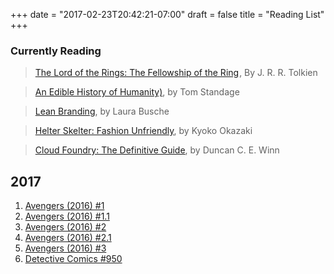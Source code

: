 +++
date = "2017-02-23T20:42:21-07:00"
draft = false
title = "Reading List"
+++

### Currently Reading

> <a rel="nofollow" href="http://amzn.to/2mxyIEL">The Lord of the Rings: The Fellowship of the Ring</a><img src="http://ir-uk.amazon-adsystem.com/e/ir?t=onionworks-21&l=as2&o=2&a=B002RI9THI" width="1" height="1" border="0" alt="" style="border:none !important; margin:0px !important;" />, By J. R. R. Tolkien

> <a rel="nofollow" href="http://amzn.to/2mxCpdR">An Edible History of Humanity)</a>, by Tom Standage

> <a rel="nofollow" href="http://amzn.to/2m0rSVd">Lean Branding</a>, by Laura Busche

> <a rel="nofollow" href="http://amzn.to/2mxxo4U">Helter Skelter: Fashion Unfriendly</a>, by Kyoko Okazaki

> [Cloud Foundry: The Definitive Guide](http://shop.oreilly.com/product/0636920042501.do), by Duncan C. E. Winn

## 2017

1. [Avengers (2016) #1](http://marvel.com/comics/issue/61373/avengers_2016_1)
1. [Avengers (2016) #1.1](http://marvel.com/comics/issue/59596/avengers_2016_1.1)
1. [Avengers (2016) #2](http://marvel.com/comics/issue/61374/avengers_2016_2)
1. [Avengers (2016) #2.1](http://marvel.com/comics/issue/59597/avengers_2016_2.1)
1. [Avengers (2016) #3](http://marvel.com/comics/issue/61375/avengers_2016_3)
1. [Detective Comics #950](http://www.dccomics.com/comics/detective-comics-2016/detective-comics-950)



<!-- amazon impressions -->

<img src="http://ir-uk.amazon-adsystem.com/e/ir?t=onionworks0d-21&l=as2&o=2&a=B002RI9THI" width="1" height="1" border="0" alt="" style="border:none !important; margin:0px !important;" />
<img src="http://ir-uk.amazon-adsystem.com/e/ir?t=onionworks0d-21&l=as2&o=2&a=1843546353" width="1" height="1" border="0" alt="" style="border:none !important; margin:0px !important;" />
<img src="http://ir-uk.amazon-adsystem.com/e/ir?t=onionworks0d-21&l=as2&o=2&a=144937302X" width="1" height="1" border="0" alt="" style="border:none !important; margin:0px !important;" />
<img src="http://ir-uk.amazon-adsystem.com/e/ir?t=onionworks0d-21&l=as2&o=2&a=1935654837" width="1" height="1" border="0" alt="" style="border:none !important; margin:0px !important;" />

